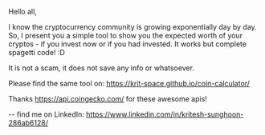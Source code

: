 Hello all, 

I know the cryptocurrency community is growing exponentially day by day. So, I present you a simple tool to show you the expected worth of your cryptos - if you invest now or if you had invested. It works but complete spagetti code! :D

It is not a scam, it does not save any info or whatsoever.

Please find the same tool on:
https://krit-space.github.io/coin-calculator/

Thanks https://api.coingecko.com/ for these awesome apis!

--
find me on LinkedIn: https://www.linkedin.com/in/kritesh-sunghoon-286ab6128/
